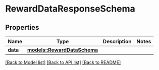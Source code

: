 # RewardDataResponseSchema

## Properties

Name | Type | Description | Notes
------------ | ------------- | ------------- | -------------
**data** | [**models::RewardDataSchema**](RewardDataSchema.md) |  | 

[[Back to Model list]](../README.md#documentation-for-models) [[Back to API list]](../README.md#documentation-for-api-endpoints) [[Back to README]](../README.md)


